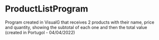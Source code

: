 # ProductListProgram
Program created in VisualG that receives 2 products with their name, price and quantity, showing the subtotal of each one and then the total value (created in Portugol - 04/04/2022)
